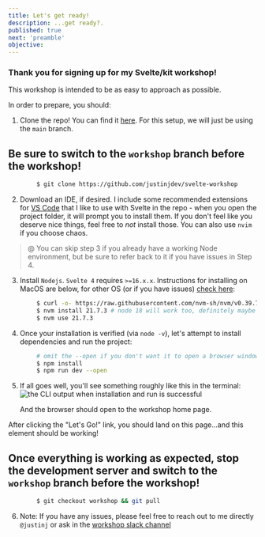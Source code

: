 ```yaml
---
title: Let's get ready!
description: ...get ready?.
published: true
next: 'preamble'
objective:
---
```


<script context="module">
        import Count from "$lib/components/examples/Count.svelte";
        export { Count };
</script>

### Thank you for signing up for my Svelte/kit workshop!

This workshop is intended to be as easy to approach as possible.

In order to prepare, you should:

1. Clone the repo! You can find it [here](https://github.com/justinjdev/svelte-workshop). For this setup, we will just be using the `main` branch. 

## Be sure to switch to the `workshop` branch before the workshop!

```bash
        $ git clone https://github.com/justinjdev/svelte-workshop
```

2. Download an IDE, if desired. I include some recommended extensions for [VS Code](https://code.visualstudio.com/download) that I like to use with Svelte in the repo - when you open the project folder, it will prompt you to install them. If you don't feel like you deserve nice things, feel free to _not_ install those. You can also use `nvim` if you choose chaos.

> @ You can skip step 3 if you already have a working Node environment, but be sure to refer back to it if you have issues in Step 4.

3. Install `Nodejs`. `Svelte 4` requires `>=16.x.x`. Instructions for installing on MacOS are below, for other OS (or if you have issues) [check here](https://github.com/nvm-sh/nvm?tab=readme-ov-file#install--update-script):

```bash
        $ curl -o- https://raw.githubusercontent.com/nvm-sh/nvm/v0.39.7/install.sh | bash
        $ nvm install 21.7.3 # node 18 will work too, definitely maybe
        $ nvm use 21.7.3
```

4. Once your installation is verified (via `node -v`), let's attempt to install dependencies and run the project:

```bash
        # omit the --open if you don't want it to open a browser window for you!
        $ npm install
        $ npm run dev --open
```

5. If all goes well, you'll see something roughly like this in the terminal:  
   ![the CLI output when installation and run is successful](/assets/screenshots/successful_install.png)

   And the browser should open to the workshop home page.

After clicking the "Let's Go!" link, you should land on this page...and this element should be working!
<Count />

## Once everything is working as expected, stop the development server and switch to the `workshop` branch before the workshop!

```bash
        $ git checkout workshop && git pull
```

6. Note: If you have any issues, please feel free to reach out to me directly `@justinj` or ask in the [workshop slack channel](https://ziprecruiter.slack.com/archives/C07677N2KH7)
